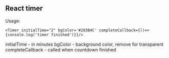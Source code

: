 ## React timer

Usage:
```
<Timer initialTime="2" bgColor='#283B4C' completeCallback={()=> {console.log('timer finished')}}/>
```
initialTime - in minutes
bgColor - background color, remove for transparent
completeCallback - called when countdown finished